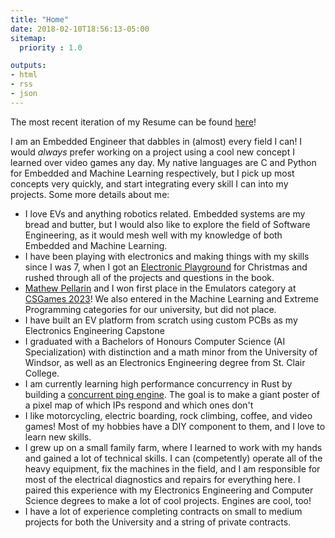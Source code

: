 ```yaml
---
title: "Home"
date: 2018-02-10T18:56:13-05:00
sitemap:
  priority : 1.0

outputs:
- html
- rss
- json
---
```


The most recent iteration of my Resume can be found [here](https://raw.githubusercontent.com/colefuerth/Resumes/main/Cole_Fuerth_resume.pdf)!

I am an Embedded Engineer that dabbles in (almost) every field I can! I would *always* prefer working on a project using a cool new concept I learned over video games any day. My native languages are C and Python for Embedded and Machine Learning respectively, but I pick up most concepts very quickly, and start integrating every skill I can into my projects. Some more details about me:

- I love EVs and anything robotics related. Embedded systems are my bread and butter, but I would also like to explore the field of Software Engineering, as it would mesh well with my knowledge of both Embedded and Machine Learning.
- I have been playing with electronics and making things with my skills since I was 7, when I got an [Electronic Playground](https://shop.elenco.com/consumers/electronic-playground-130.html) for Christmas and rushed through all of the projects and questions in the book.
- [Mathew Pellarin](https://github.com/matp101) and I won first place in the Emulators category at [CSGames 2023](http://2023.csgames.org/)! We also entered in the Machine Learning and Extreme Programming categories for our university, but did not place.
- I have built an EV platform from scratch using custom PCBs as my Electronics Engineering Capstone
- I graduated with a Bachelors of Honours Computer Science (AI Specialization) with distinction and a math minor from the University of Windsor, as well as an Electronics Engineering degree from St. Clair College.
- I am currently learning high performance concurrency in Rust by building a [concurrent ping engine](https://github.com/colefuerth/wasping). The goal is to make a giant poster of a pixel map of which IPs respond and which ones don't
- I like motorcycling, electric boarding, rock climbing, coffee, and video games! Most of my hobbies have a DIY component to them, and I love to learn new skills.
- I grew up on a small family farm, where I learned to work with my hands and gained a lot of technical skills. I can (competently) operate all of the heavy equipment, fix the machines in the field, and I am responsible for most of the electrical diagnostics and repairs for everything here. I paired this experience with my Electronics Engineering and Computer Science degrees to make a lot of cool projects. Engines are cool, too!
- I have a lot of experience completing contracts on small to medium projects for both the University and a string of private contracts.
